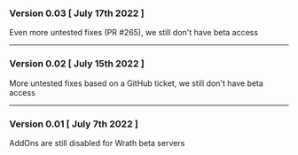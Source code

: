 ### Version 0.03 [ July 17th 2022 ]

Even more untested fixes (PR #265), we still don't have beta access  

___
### Version 0.02 [ July 15th 2022 ]

More untested fixes based on a GitHub ticket, we still don't have beta access  

___
### Version 0.01 [ July 7th 2022 ]

AddOns are still disabled for Wrath beta servers  
